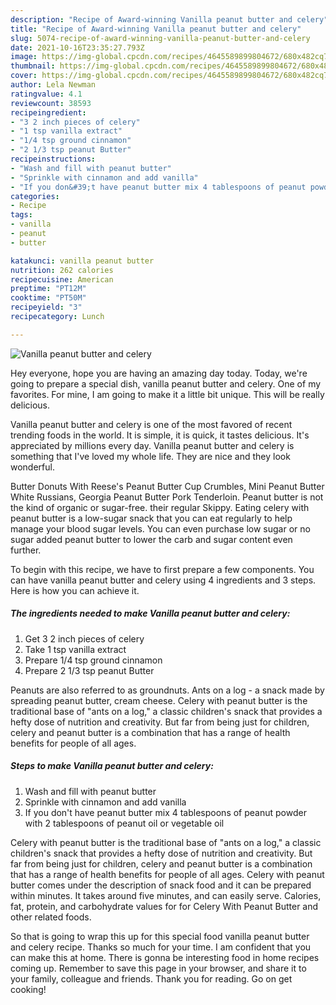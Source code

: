 ```yaml
---
description: "Recipe of Award-winning Vanilla peanut butter and celery"
title: "Recipe of Award-winning Vanilla peanut butter and celery"
slug: 5074-recipe-of-award-winning-vanilla-peanut-butter-and-celery
date: 2021-10-16T23:35:27.793Z
image: https://img-global.cpcdn.com/recipes/4645589899804672/680x482cq70/vanilla-peanut-butter-and-celery-recipe-main-photo.jpg
thumbnail: https://img-global.cpcdn.com/recipes/4645589899804672/680x482cq70/vanilla-peanut-butter-and-celery-recipe-main-photo.jpg
cover: https://img-global.cpcdn.com/recipes/4645589899804672/680x482cq70/vanilla-peanut-butter-and-celery-recipe-main-photo.jpg
author: Lela Newman
ratingvalue: 4.1
reviewcount: 38593
recipeingredient:
- "3 2 inch pieces of celery"
- "1 tsp vanilla extract"
- "1/4 tsp ground cinnamon"
- "2 1/3 tsp peanut Butter"
recipeinstructions:
- "Wash and fill with peanut butter"
- "Sprinkle with cinnamon and add vanilla"
- "If you don&#39;t have peanut butter mix 4 tablespoons of peanut powder with 2 tablespoons of peanut oil or vegetable oil"
categories:
- Recipe
tags:
- vanilla
- peanut
- butter

katakunci: vanilla peanut butter 
nutrition: 262 calories
recipecuisine: American
preptime: "PT12M"
cooktime: "PT50M"
recipeyield: "3"
recipecategory: Lunch

---
```



![Vanilla peanut butter and celery](https://img-global.cpcdn.com/recipes/4645589899804672/680x482cq70/vanilla-peanut-butter-and-celery-recipe-main-photo.jpg)

Hey everyone, hope you are having an amazing day today. Today, we're going to prepare a special dish, vanilla peanut butter and celery. One of my favorites. For mine, I am going to make it a little bit unique. This will be really delicious.

Vanilla peanut butter and celery is one of the most favored of recent trending foods in the world. It is simple, it is quick, it tastes delicious. It's appreciated by millions every day. Vanilla peanut butter and celery is something that I've loved my whole life. They are nice and they look wonderful.

Butter Donuts With Reese&#39;s Peanut Butter Cup Crumbles, Mini Peanut Butter White Russians, Georgia Peanut Butter Pork Tenderloin. Peanut butter is not the kind of organic or sugar-free. their regular Skippy. Eating celery with peanut butter is a low-sugar snack that you can eat regularly to help manage your blood sugar levels. You can even purchase low sugar or no sugar added peanut butter to lower the carb and sugar content even further.


To begin with this recipe, we have to first prepare a few components. You can have vanilla peanut butter and celery using 4 ingredients and 3 steps. Here is how you can achieve it.

<!--inarticleads1-->

##### The ingredients needed to make Vanilla peanut butter and celery:

1. Get 3 2 inch pieces of celery
1. Take 1 tsp vanilla extract
1. Prepare 1/4 tsp ground cinnamon
1. Prepare 2 1/3 tsp peanut Butter


Peanuts are also referred to as groundnuts. Ants on a log - a snack made by spreading peanut butter, cream cheese. Celery with peanut butter is the traditional base of &#34;ants on a log,&#34; a classic children&#39;s snack that provides a hefty dose of nutrition and creativity. But far from being just for children, celery and peanut butter is a combination that has a range of health benefits for people of all ages. 

<!--inarticleads2-->

##### Steps to make Vanilla peanut butter and celery:

1. Wash and fill with peanut butter
1. Sprinkle with cinnamon and add vanilla
1. If you don&#39;t have peanut butter mix 4 tablespoons of peanut powder with 2 tablespoons of peanut oil or vegetable oil


Celery with peanut butter is the traditional base of &#34;ants on a log,&#34; a classic children&#39;s snack that provides a hefty dose of nutrition and creativity. But far from being just for children, celery and peanut butter is a combination that has a range of health benefits for people of all ages. Celery with peanut butter comes under the description of snack food and it can be prepared within minutes. It takes around five minutes, and can easily serve. Calories, fat, protein, and carbohydrate values for for Celery With Peanut Butter and other related foods. 

So that is going to wrap this up for this special food vanilla peanut butter and celery recipe. Thanks so much for your time. I am confident that you can make this at home. There is gonna be interesting food in home recipes coming up. Remember to save this page in your browser, and share it to your family, colleague and friends. Thank you for reading. Go on get cooking!
